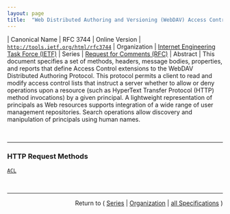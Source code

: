 ```yaml
---
layout: page
title:  "Web Distributed Authoring and Versioning (WebDAV) Access Control Protocol"
---
```


| Canonical Name | RFC 3744
| Online Version | [`http://tools.ietf.org/html/rfc3744`](http://tools.ietf.org/html/rfc3744)
| Organization | [Internet Engineering Task Force (IETF)](..)
| Series | [Request for Comments (RFC)](.)
| Abstract | This document specifies a set of methods, headers, message bodies, properties, and reports that define Access Control extensions to the WebDAV Distributed Authoring Protocol. This protocol permits a client to read and modify access control lists that instruct a server whether to allow or deny operations upon a resource (such as HyperText Transfer Protocol (HTTP) method invocations) by a given principal. A lightweight representation of principals as Web resources supports integration of a wide range of user management repositories. Search operations allow discovery and manipulation of principals using human names.

<br/>
<hr/>

### HTTP Request Methods

[`ACL`](/concepts/http-method/ACL "This document specifies a set of methods, headers, message bodies, properties, and reports that define Access Control extensions to the WebDAV Distributed Authoring Protocol. This protocol permits a client to read and modify access control lists that instruct a server whether to allow or deny operations upon a resource (such as HyperText Transfer Protocol (HTTP) method invocations) by a given principal. A lightweight representation of principals as Web resources supports integration of a wide range of user management repositories. Search operations allow discovery and manipulation of principals using human names.")



<br/>
<hr/>

<p style="text-align: right">Return to ( <a href="./">Series</a> | <a href="../">Organization</a> | <a href="../../">all Specifications</a> )</p>
